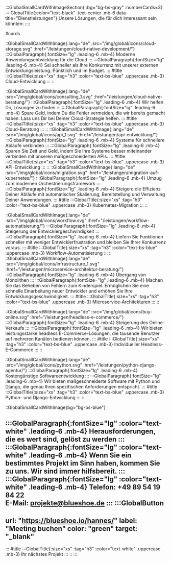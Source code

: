 :::GlobalSmallCardWithImageSection{ :bg="bg-bs-gray" :numberCards=3}
::::GlobalTitle{:color="text-black" .text-center .mb-6 data-title="Dienstleistungen"}
Unsere Lösungen, die für dich interessant sein könnten:
::::

#cards

::GlobalSmallCardWithImage{:lang="de" :src="/img/global/icons/cloud-storage.svg" :href="/leistungen/cloud-native-development/"}
:::GlobalParagraph{:fontSize="lg" .leading-6 .mb-4}
Moderne Anwendungsentwicklung für die Cloud
:::
:::GlobalParagraph{:fontSize="lg" .leading-6 .mb-4}
Sei schneller als Ihre Konkurrenz mit unserer externen Entwicklungsleistung. Pünktlich und im Budget.
:::
#title
:::GlobalTitle{:size="xs" :tag="h3" :color="text-bs-blue" .uppercase .mb-3}
Cloud-Entwicklung
:::
::

::GlobalSmallCardWithImage{:lang="de" :src="/img/global/icons/consulting_1.svg" :href="/leistungen/cloud-native-beratung/"}
:::GlobalParagraph{:fontSize="lg" .leading-6 .mb-4}
Wir helfen Dir, Lösungen zu finden
:::
:::GlobalParagraph{:fontSize="lg" .leading-6 .mb-4}
Spare Geld, indem Du die Fehler vermeiden, die wir bereits gemacht haben. Lass uns Dir bei Deiner Cloud-Strategie helfen.
:::
#title
:::GlobalTitle{:size="xs" :tag="h3" :color="text-bs-blue" .uppercase .mb-3}
Cloud-Beratung
:::
::
::GlobalSmallCardWithImage{:lang="de" :src="/img/global/icons/api_1.svg" :href="/leistungen/api-entwicklung/"}
:::GlobalParagraph{:fontSize="lg" .leading-6 .mb-4}
Systeme für schnellere Abläufe verbinden
:::
:::GlobalParagraph{:fontSize="lg" .leading-6 .mb-4}
Sparen Sie Zeit und Geld, indem Sie Ihre Systeme besser miteinander verbinden mit unseren maßgeschneiderten APIs.
:::
#title
:::GlobalTitle{:size="xs" :tag="h3" :color="text-bs-blue" .uppercase .mb-3}
API-Entwicklung
:::
::
::GlobalSmallCardWithImage{:lang="de" :src="/img/global/icons/migration.svg" :href="/leistungen/migration-auf-kubernetes/"}
:::GlobalParagraph{:fontSize="lg" .leading-6 .mb-4}
Umzug zum modernen Orchestrierungsframework
:::
:::GlobalParagraph{:fontSize="lg" .leading-6 .mb-4}
Steigere die Effizienz Deiner Abläufe mit automatischer Skalierung, Bereitstellung und Verwaltung Deiner Anwendungen.
:::
#title
:::GlobalTitle{:size="xs" :tag="h3" :color="text-bs-blue" .uppercase .mb-3}
Kubernetes-Migration
:::
::

::GlobalSmallCardWithImage{:lang="de" :src="/img/global/icons/workflow.svg" :href="/leistungen/workflow-automatisierung/"}
:::GlobalParagraph{:fontSize="lg" .leading-6 .mb-4}
Steigerung der Entwicklergeschwindigkeit
:::
:::GlobalParagraph{:fontSize="lg" .leading-6 .mb-4}
Liefern Sie Funktionen schneller mit weniger Entwicklerfrustration und bleiben Sie Ihrer Konkurrenz voraus.
:::
#title
:::GlobalTitle{:size="xs" :tag="h3" :color="text-bs-blue" .uppercase .mb-3}
Workflow-Automatisierung
:::
::
::GlobalSmallCardWithImage{:lang="de" :src="/img/global/icons/infrastructure_1.svg" :href="/leistungen/microservice-architektur-beratung/"}
:::GlobalParagraph{:fontSize="lg" .leading-6 .mb-4}
Übergang von Monolithen
:::
:::GlobalParagraph{:fontSize="lg" .leading-6 .mb-4}
Machen Sie das Beheben von Fehlern zum Kinderspiel. Ermöglichen Sie eine schnelle Einarbeitung neuer Entwickler und erhöhen Sie Ihre Entwicklungsgeschwindigkeit.
:::
#title
:::GlobalTitle{:size="xs" :tag="h3" :color="text-bs-blue" .uppercase .mb-3}
Microservice-Architekturen
:::
::

::GlobalSmallCardWithImage{:lang="de" :src="/img/global/icons/buy-online.svg" :href="/leistungen/headless-e-commerce/"}
:::GlobalParagraph{:fontSize="lg" .leading-6 .mb-4}
Steigerung des Online-Verkaufs
:::
:::GlobalParagraph{:fontSize="lg" .leading-6 .mb-4}
Wir bieten leistungsstarke headless E-Commerce-Lösungen, die tausende Benutzer auf mehreren Kanälen bedienen können.
:::
#title
:::GlobalTitle{:size="xs" :tag="h3" :color="text-bs-blue" .uppercase .mb-3}
Individueller Headless-E-Commerce
:::
::

::GlobalSmallCardWithImage{:lang="de" :src="/img/global/icons/python.svg" :href="/leistungen/python-django-agentur/"}
:::GlobalParagraph{:fontSize="lg" .leading-6 .mb-4}
Kostengünstige Softwareentwicklung
:::
:::GlobalParagraph{:fontSize="lg" .leading-6 .mb-4}
Wir bieten maßgeschneiderte Software mit Python und Django, die genau Ihren spezifischen Anforderungen entspricht.
:::
#title
:::GlobalTitle{:size="xs" :tag="h3" :color="text-bs-blue" .uppercase .mb-3}
Python- und Django-Entwicklung
:::
::

::GlobalSmallCardWithImage{bg="bg-bs-blue"}

:::GlobalParagraph{:fontSize="lg" :color="text-white" .leading-6 .mb-4}
Herausforderungen, die es wert sind, gelöst zu werden
:::
:::GlobalParagraph{:fontSize="lg" :color="text-white" .leading-6 .mb-4}
Wenn Sie ein bestimmtes Projekt im Sinn haben, kommen Sie zu uns. Wir sind immer hilfsbereit.
:::
:::GlobalParagraph{:fontSize="lg" :color="text-white" .leading-6 .mb-4}
**Telefon:** +49 89 54 19 84 22<br/>
**E-Mail:** projekte@blueshoe.de
:::
:::GlobalButton
---
url: "https://blueshoe.io/hannes/" 
label: "Meeting buchen" 
color: "green" 
target: "_blank"
---
:::
#title
:::GlobalTitle{:size="xs" :tag="h3" :color="text-white" .uppercase .mb-3}
Ihr nächstes Projekt
:::
::
:::
